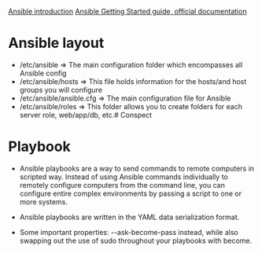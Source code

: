 [Ansible introduction](https://www.ansible.com/configuration-management)
[Ansible Getting Started guide, official documentation](http://docs.ansible.com/ansible/intro_getting_started.html)

# Ansible layout
* /etc/ansible => The main configuration folder which encompasses all Ansible config
* /etc/ansible/hosts => This file holds information for the hosts/and host groups you will configure
* /etc/ansible/ansible.cfg => The main configuration file for Ansible
* /etc/ansible/roles => This folder allows you to create folders for each server role, web/app/db, etc.# Conspect

# Playbook
* Ansible playbooks are a way to send commands to remote computers in scripted way. Instead of using Ansible commands individually to remotely configure computers from the command line, you can configure entire complex environments by passing a script to one or more systems.

* Ansible playbooks are written in the YAML data serialization format.
* Some important properties:
--ask-become-pass instead, while also swapping out the use of sudo throughout your playbooks with become.

